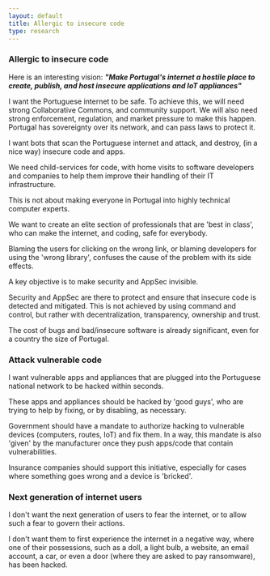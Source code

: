 ```yaml
---
layout: default
title: Allergic to insecure code
type: research
---
```


### Allergic to insecure code 

Here is an interesting vision: _**"Make Portugal's internet a hostile place to create, publish, and host insecure applications and 
IoT appliances"**_

I want the Portuguese internet to be safe. To achieve this, we will need strong Collaborative Commons, and community support.
We will also need strong enforcement, regulation, and market pressure to make this happen. 
Portugal has sovereignty over its network, and can pass laws to protect it.

I want bots that scan the Portuguese internet and attack, and destroy, (in a nice way) insecure code and apps.

We need child-services for code, with home visits to software developers and companies to help them improve their handling of their IT infrastructure.

This is not about making everyone in Portugal into highly technical computer experts.

We want to create an elite section of professionals that are 'best in class', who can make the internet, and coding, safe for everybody.

Blaming the users for clicking on the wrong link, or blaming developers for using the 'wrong library', confuses the cause of the 
problem with its side effects.

A key objective is to make security and AppSec invisible.

Security and AppSec are there to protect and ensure that insecure code is detected and mitigated. This is not achieved by using 
command and control, but rather with decentralization, transparency, ownership and trust. 

The cost of bugs and bad/insecure software is already significant, even for a country the size of Portugal.

### Attack vulnerable code

I want vulnerable apps and appliances that are plugged into the Portuguese national network to be hacked within seconds.

These apps and appliances should be hacked by 'good guys', who are trying to help by fixing, or by disabling, as necessary.

Government should have a mandate to authorize hacking to vulnerable devices (computers, routes, IoT) and fix them. In a way, this mandate is also 'given' by the manufacturer once they push apps/code that contain vulnerabilities.

Insurance companies should support this initiative, especially for cases where something goes wrong and a device is 'bricked'.

### Next generation of internet users

I don't want the next generation of users to fear the internet, or to allow such a fear to govern their actions. 

I don't want them to first experience the internet in a negative way, where one of their possessions, such as a doll, a light bulb, a website, an email account, a car, or even a door (where they are asked to pay ransomware), has been hacked. 
